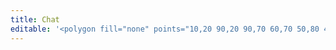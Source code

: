 ```yaml
---
title: Chat
editable: '<polygon fill="none" points="10,20 90,20 90,70 60,70 50,80 40,70 10,70"/>'
---
```


